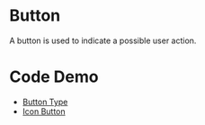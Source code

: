 # Button

A button is used to indicate a possible user action.


# Code Demo

* [Button Type](basic.md)
* [Icon Button](icon.md)
